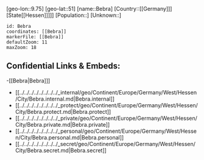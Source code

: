 ﻿---
location: [51,9.75]
mapzoom: [7,12] 
mapmarker: city 
type: City
tags:
- geo/City


SpocWebEntityId: 29059
isDeleted: false
confidential: public

---
[geo-lon::9.75]
[geo-lat::51]
[name::Bebra]
[Country::[[Germany]]]
[State[[Hessen]]]]]
[Population::]
[Unknown::]


```leaflet
id: Bebra
coordinates: [[Bebra]]
markerFile: [[Bebra]]
defaultZoom: 11 
maxZoom: 18
```


## Confidential Links & Embeds: 
-[[Bebra|Bebra]]] 
- [[../../../../../../../../_internal/geo/Continent/Europe/Germany/West/Hessen/City/Bebra.internal.md|Bebra.internal]] 
- [[../../../../../../../../_protect/geo/Continent/Europe/Germany/West/Hessen/City/Bebra.protect.md|Bebra.protect]] 
- [[../../../../../../../../_private/geo/Continent/Europe/Germany/West/Hessen/City/Bebra.private.md|Bebra.private]] 
- [[../../../../../../../../_personal/geo/Continent/Europe/Germany/West/Hessen/City/Bebra.personal.md|Bebra.personal]] 
- [[../../../../../../../../_secret/geo/Continent/Europe/Germany/West/Hessen/City/Bebra.secret.md|Bebra.secret]] 

